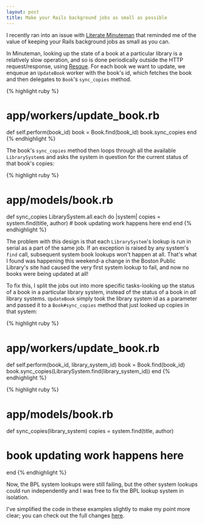 ```yaml
---
layout: post
title: Make your Rails background jobs as small as possible
---
```


I recently ran into an issue with [Literate Minuteman](http://www.literate-minuteman.com/) that reminded me of the value of keeping your Rails background jobs as small as you can.

In Minuteman, looking up the state of a book at a particular library is a relatively slow operation, and so is done periodically outside the HTTP request/response, using [Resque](https://github.com/resque/resque). For each book we want to update, we enqueue an `UpdateBook` worker with the book's id, which fetches the book and then delegates to `Book`'s `sync_copies` method.

{% highlight ruby %}
# app/workers/update_book.rb
def self.perform(book_id)
  book = Book.find(book_id)
  book.sync_copies
end
{% endhighlight %}

The book's `sync_copies` method then loops through all the available `LibrarySystem`s and asks the system in question for the current status of that book's copies:

{% highlight ruby %}
# app/models/book.rb
def sync_copies
  LibrarySystem.all.each do |system|
    copies = system.find(title, author)
    # book updating work happens here
  end
end
{% endhighlight %}

The problem with this design is that each `LibrarySystem`'s lookup is run in serial as a part of the same job. If an exception is raised by any system's `find` call, subsequent system book lookups won't happen at all. That's what I found was happening this weekend-a change in the Boston Public Library's site had caused the very first system lookup to fail, and now no books were being updated at all!

To fix this, I split the jobs out into more specific tasks-looking up the status of a book in a particular library system, instead of the status of a book in *all* library systems. `UpdateBook` simply took the library system id as a parameter and passed it to a `Book#sync_copies` method that just looked up copies in that system: 

{% highlight ruby %}
# app/workers/update_book.rb
def self.perform(book_id, library_system_id)
  book = Book.find(book_id)
  book.sync_copies(LibrarySystem.find(library_system_id))
end
{% endhighlight %}

{% highlight ruby %}
# app/models/book.rb
def sync_copies(library_system)
  copies = system.find(title, author)
  # book updating work happens here
end
{% endhighlight %}

Now, the BPL system lookups were still failing, but the other system lookups could run independently and I was free to fix the BPL lookup system in isolation.

I've simplified the code in these examples slightly to make my point more clear; you can check out the full changes [here](https://github.com/thegreatape/literate-minuteman/commit/5dbfe7a5629b88170cf65801b4c9a8ec37b44574).
